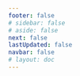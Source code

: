 ```yaml
---
footer: false
# sidebar: false
# aside: false
next: false
lastUpdated: false
navbar: false
# layout: doc
---
```


<script setup>
const chatPrompts = [
  // 비즈니스 서비스 (첫 번째 블록)
  { id: "1", text: "UAE 회사 등록", category: "business" },
  { id: "2", text: "Mainland 회사 설립", category: "business" },
  { id: "3", text: "Free zone 회사 등록", category: "business" },
  { id: "4", text: "Offshore 회사 설립", category: "business" },
  { id: "5", text: "UAE 프리랜서 비자", category: "business" },
  { id: "6", text: "두바이 사업 면허", category: "business" },
  { id: "7", text: "UAE 무역 면허 요건", category: "business" },
  { id: "23", text: "UAE 사업 설립", category: "business" },
  { id: "24", text: "두바이 Free zone", category: "business" },
  { id: "25", text: "UAE 회사 등록", category: "business" },
  { id: "26", text: "UAE 프리랜서 비자", category: "business" },
  
  // 비자 및 이민
  { id: "8", text: "UAE Golden Visa 신청", category: "visa" },
  { id: "9", text: "UAE 취업 비자", category: "visa" },
  { id: "10", text: "UAE 가족 비자 스폰서십", category: "visa" },
  { id: "11", text: "비자 의료 검사 요건", category: "visa" },
  { id: "12", text: "UAE 거주 비자 절차", category: "visa" },
  { id: "27", text: "UAE 비자 요건", category: "visa" },
  
  // 법률 및 서류
  { id: "13", text: "Emirates ID 신청", category: "legal" },
  { id: "14", text: "UAE 문서 공증", category: "legal" },
  { id: "15", text: "UAE 위임장", category: "legal" },
  { id: "16", text: "UAE 사업 계약 검토", category: "legal" },
  { id: "40", text: "Emirates ID 갱신", category: "legal" },
  
  // 금융 서비스
  { id: "17", text: "UAE 기업 은행 계좌", category: "finance" },
  { id: "18", text: "UAE 세금 등록 (VAT)", category: "finance" },
  { id: "19", text: "UAE 회계 서비스", category: "finance" },
  { id: "20", text: "UAE Economic Substance Regulations", category: "finance" },
  { id: "41", text: "UAE 은행 서비스", category: "finance" },
  
  // 부동산 및 서비스
  { id: "21", text: "UAE 부동산 투자", category: "property" },
  { id: "22", text: "두바이 사무실 임대", category: "property" },

  // 의료
  { id: "47", text: "UAE 건강 보험", category: "healthcare" },
  { id: "48", text: "두바이 최고의 병원", category: "healthcare" },
  { id: "49", text: "UAE 건강 검진", category: "healthcare" },
  
  // 관광 및 엔터테인먼트 (마지막)
  { id: "28", text: "두바이 관광 명소", category: "travel" },
  { id: "29", text: "Expo City 두바이", category: "attractions" },
  { id: "30", text: "Dubai Frame 티켓", category: "attractions" },
  { id: "31", text: "Burj Khalifa 티켓", category: "attractions" },
  { id: "32", text: "Museum of the Future", category: "attractions" },
  { id: "33", text: "Abu Dhabi Louvre", category: "attractions" },
  { id: "34", text: "Ferrari World Abu Dhabi", category: "attractions" },
  { id: "35", text: "Dubai Mall 쇼핑", category: "shopping" },
]
</script>

<AIChat :prompts="chatPrompts" />
